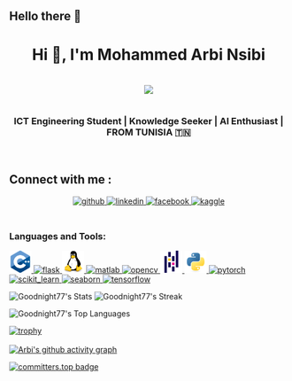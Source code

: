 ## Hello there 👋


<h1 align="center">Hi 👋, I'm Mohammed Arbi Nsibi</h1>     
<br/>     
 <div align="center"> 
<img src="https://komarev.com/ghpvc/?username=Goodnight77&&style=flat-square" align="center" /> 
</div>   
<br/>   
<!-- <p align="center"> 
  <img src="" alt="Description de l'image"">
</p> -->



<h3 align="center">ICT Engineering Student | Knowledge Seeker | AI Enthusiast | FROM TUNISIA 🇹🇳 </h3>
<br/> 

## Connect with me   :
<div align="center">
<a href="https://github.com/Goodnight77" target="_blank">
<img src=https://img.shields.io/badge/github-%2324292e.svg?&style=for-the-badge&logo=github&logoColor=white alt=github style="margin-bottom: 5px;" />
</a>
<a href="https://www.linkedin.com/in/mohammed-arbi-nsibi-%F0%9F%87%B5%F0%9F%87%B8%F0%9F%8D%89-584a43241/" target="_blank">
<img src=https://img.shields.io/badge/linkedin-%231E77B5.svg?&style=for-the-badge&logo=linkedin&logoColor=white alt=linkedin style="margin-bottom: 5px;" />
</a>
<a href="[https://www.facebook.com/](https://www.facebook.com/arbi.med.144/)" target="_blank">
<img src=https://img.shields.io/badge/facebook-%232E87FB.svg?&style=for-the-badge&logo=facebook&logoColor=white alt=facebook style="margin-bottom: 5px;" />
</a>
<a href="https://www.kaggle.com/mohammedarbi" target="_blank">
<img src=https://img.shields.io/badge/kaggle-%2344BAE8.svg?&style=for-the-badge&logo=kaggle&logoColor=white alt=kaggle style="margin-bottom: 5px;" />
</a>
</a>  
</div>  
  

<br/> 



<h3 align="left">Languages and Tools:</h3>
<p align="left">  <a href="https://www.w3schools.com/cpp/" target="_blank" rel="noreferrer"> <img src="https://raw.githubusercontent.com/devicons/devicon/master/icons/cplusplus/cplusplus-original.svg" alt="cplusplus" width="40" height="40"/> </a> 
<a href="https://flask.palletsprojects.com/" target="_blank" rel="noreferrer"> <img src="https://www.vectorlogo.zone/logos/pocoo_flask/pocoo_flask-icon.svg" alt="flask" width="40" height="40"/>  </a>
<a href="https://www.linux.org/" target="_blank" rel="noreferrer"> <img src="https://raw.githubusercontent.com/devicons/devicon/master/icons/linux/linux-original.svg" alt="linux" width="40" height="40"/> </a> <a href="https://www.mathworks.com/" target="_blank" rel="noreferrer"> 
<img src="https://upload.wikimedia.org/wikipedia/commons/2/21/Matlab_Logo.png" alt="matlab" width="40" height="40"/> </a>   <a href="https://opencv.org/" target="_blank" rel="noreferrer"> <img src="https://www.vectorlogo.zone/logos/opencv/opencv-icon.svg" alt="opencv" width="40" height="40"/> </a> <a href="https://pandas.pydata.org/" target="_blank" rel="noreferrer"> <img src="https://raw.githubusercontent.com/devicons/devicon/2ae2a900d2f041da66e950e4d48052658d850630/icons/pandas/pandas-original.svg" alt="pandas" width="40" height="40"/> </a>  <a href="https://www.python.org" target="_blank" rel="noreferrer"> <img src="https://raw.githubusercontent.com/devicons/devicon/master/icons/python/python-original.svg" alt="python" width="40" height="40"/> </a> <a href="https://pytorch.org/" target="_blank" rel="noreferrer"> <img src="https://www.vectorlogo.zone/logos/pytorch/pytorch-icon.svg" alt="pytorch" width="40" height="40"/> </a> <a href="https://scikit-learn.org/" target="_blank" rel="noreferrer"> <img src="https://upload.wikimedia.org/wikipedia/commons/0/05/Scikit_learn_logo_small.svg" alt="scikit_learn" width="40" height="40"/> </a> <a href="https://seaborn.pydata.org/" target="_blank" rel="noreferrer"> <img src="https://seaborn.pydata.org/_images/logo-mark-lightbg.svg" alt="seaborn" width="40" height="40"/> </a> <a href="https://www.tensorflow.org" target="_blank" rel="noreferrer"> <img src="https://www.vectorlogo.zone/logos/tensorflow/tensorflow-icon.svg" alt="tensorflow" width="40" height="40"/> </a> </p>

![Goodnight77's Stats](https://github-readme-stats.vercel.app/api?username=Goodnight77&theme=default&show_icons=true&hide_border=true&count_private=true)
![Goodnight77's Streak](https://github-readme-streak-stats.herokuapp.com/?user=Goodnight77&theme=default&hide_border=true)

![Goodnight77's Top Languages](https://github-readme-stats.vercel.app/api/top-langs/?username=Goodnight77&theme=default&show_icons=true&hide_border=true&layout=compact)
<br/>  


[![trophy](https://github-profile-trophy.vercel.app/?username=Goodnight77&theme=onedark)]() <br/>  
[![Arbi's github activity graph](https://github-readme-activity-graph.vercel.app/graph?username=Goodnight77&theme=dracula)]()
<br/>  

[![committers.top badge](https://user-badge.committers.top/tunisia/Goodnight77.svg)](https://user-badge.committers.top/tunisia/Goodnight77)



